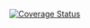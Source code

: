 [![Coverage Status](https://coveralls.io/repos/github/Sxeigumen/Lab5-TiMP/badge.svg?branch=Master)](https://coveralls.io/github/Sxeigumen/Lab5-TiMP?branch=Master)
